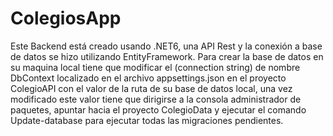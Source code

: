 # ColegiosApp
Este Backend está creado usando .NET6, una API Rest y la conexión a base de datos se hizo utilizando EntityFramework.
Para crear la base de datos en su maquina local tiene que modificar el (connection string) de nombre DbContext localizado en el archivo appsettings.json en el proyecto ColegioAPI con el valor de la ruta de su base de datos local, una vez modificado este valor tiene que dirigirse a la consola administrador de paquetes, apuntar hacia el proyecto ColegioData y ejecutar el comando Update-database para ejecutar todas las migraciones pendientes.
